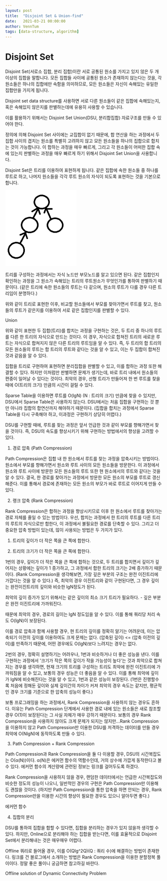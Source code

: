 ```yaml
---
layout: post
title:  "Disjoint Set & Union-find"
date:   2021-03-21 00:00:00
author: VennTum
tags: [data-structure, algorithm]
---
```


# Disjoint Set



Disjoint Set(서로소 집합, 분리 집합)이란 서로 공통된 원소를 가지고 있지 않은 두 개 이상의 집합을 말합니다. 모든 집합들 사이에 공통된 원소가 존재하지 않는다는 것을, 각 원소들은 하나의 집합에만 속함을 의미하므로, 모든 원소들은 자신이 속해있는 유일한 집합만을 가지게 됩니다.

Disjoint set data structure를 사용하면 서로 다른 원소들이 같은 집합에 속해있는지, 혹은 속해있지 않은지를 판별하는데에 유용히 사용할 수 있습니다.

이를 활용하기 위해서는 Disjoint Set Union(DSU, 분리합집합) 자료구조를 만들 수 있어야 한다.

정의에 의해 Disjoint Set 사이에는 교집합이 없기 때문에, 합 연산을 하는 과정에서 두 집합 사이의 겹치는 원소를 특별히 고려하지 않고 모든 원소들을 하나의 집합으로 합치는 것이 가능합니다. 이 합하는 과정을 매우 빠르게, 그리고 각 원소들이 어떠한 집합 속에 있는지 판별하는 과정을 매우 빠르게 하기 위해서 Disjoint Set Union을 사용합니다.

Disjoint Set은 트리를 이용하여 표현하게 됩니다. 같은 집합에 속한 원소들 중 하나를 루트로 하고, 나머지 원소들을 각각 루트 원소의 자식이 되도록 표현하는 것을 기본으로 합니다.


![dsu1](https://github.com/VennTum99/secmem/blob/main/images/Disjoint-Set-Union-find/dsu1.png)


트리를 구성하는 과정에서는 자식 노드만 부모노드를 알고 있으면 된다. 같은 집합인지 확인하는 과정을 그 원소가 속해있는 트리의 루트원소가 무엇인가를 통하여 판별하기 때문이다. (같은 트리에 속한 원소들의 루트는 다 같으며, 원소의 루트가 다를 경우 다른 트리임이 분명하다.)



위와 같이 트리로 표현한 이후, 비교할 원소들에서 부모를 찾아가면서 루트를 찾고, 원소들의 루트가 같은지를 이용하여 서로 같은 집합인지를 판별할 수 있다.



Union



위와 같이 표현한 두 집합(트리)를 합치는 과정을 구현하는 것은, 두 트리 중 하나의 루트를 다른 한 트리의 자식으로 만드는 것이다. 이 경우, 자식으로 합쳐진 트리의 새로운 루트는 자식으로 합쳐지지 않은 다른 트리의 루트임을 알 수 있다. 즉, 두 트리의 합 트리의 모든 원소들의 루트는 합 트리의 루트와 같다는 것을 알 수 있고, 이는 두 집합이 합쳐진 것과 같음을 알 수 있다.





집합을 트리로 구현하여 표현하면 분리집합을 판별할 수 있고, 이를 합하는 과정 또한 해결할 수 있다. 하지만 이처럼만 판별하면 문제가 생기는데, 바로 트리 내에서 원소들의 편중이 일어날 수 있다는 것이다. 최악의 경우, 선형 트리가 만들어져 한 번 루트를 찾을 때에 O(트리의 크기) 만큼의 시간이 걸릴 수 있다.



Sparse Table을 이용하면 루트를 O(lgN) (N : 트리의 크기) 만큼에 찾을 수 있지만, DSU에서 Sparse Table은 사용하지 않는다. DSU에서는 처음 집합을 구현하는 것 뿐만 아니라 집합의 합연산까지 해야하기 때문이다. (집합을 합치는 과정에서 Sparse Table을 다시 구축해야 하고, 이과정은 구현하기 상당히 어렵다.)



DSU를 구현할 때에, 루트를 찾는 과정은 앞서 언급한 것과 같이 부모를 향해가면서 찾을 것이다. 즉, DSU의 속도를 향상시키기 위해 구현하는 방법에서의 향상을 고려할 수 있다.

 

1. 경로 압축 (Path Compression)



Path Compression은 집합 내 한 원소에서 루트를 찾는 과정을 압축시키는 방법이다. 원소에서 부모를 향해가면서 원소와 루트 사이의 모든 원소들을 방문한다. 이 과정에서 원소와 루트 사이에 방문한 모든 원소들의 루트 또한 현 원소에서의 루트와 같다는 것을 알 수 있다. 결국, 한 경로를 찾아가는 과정에서 방문한 모든 원소의 부모를 루트로 갱신해준다. 이를 통해서 경로에 존재하는 모든 원소의 부모가 바로 루트로 이어지게 만들 수 있다.



2. 랭크 압축 (Rank Compression)



Rank Compression은 합하는 과정을 향상시키므로 이후 한 원소에서 루트를 찾아가는 경로 자체를 줄일 수 있는 방법이다. 우선, 합치는 과정에서 한 트리의 루트를 다른 트리의 루트의 자식으로만 합한다, 이 과정에서 불필요한 경로를 단축할 수 있다. 그리고 더 중요한 압축 방법이 있는데, 많이 사용되는 방법은 두 가지가 있다.



1. 트리의 깊이가 더 작은 쪽을 큰 쪽에 합한다.

2. 트리의 크기가 더 작은 쪽을 큰 쪽에 합한다.



1번의 경우, 깊이가 더 작은 쪽을 큰 쪽에 합하는 것으로, 두 트리를 합치면서 깊이가 깊어지는 상황에는 깊이가 1 증가하고, 그 과정에서 합한 트리의 크기는 2배 증가하기 때문이다. (Rank Compression을 생각해보면, 가장 깊은 부분의 구조는 완전 이진트리에 가깝다는 것을 알 수 있다.) 즉, 최악의 경우 이진트리와 같이 구현된다면, 그 경우 깊이는 완전이진트리의 깊이와 비슷한 lgN정도가 된다.




최악의 깊이 증가가 있기 위해서는 같은 깊이의 최소 크기 트리가 필요하다. - 깊은 부분은 완전 이진트리에 가까워진다.



때문에 최악의 경우, 경로의 길이는 lgN 정도임을 알 수 있다. 이를 통해 쿼리당 처리 속도 O(lgN)이 보장된다.



이를 경로 압축과 함께 사용할 경우, 현 트리의 깊이를 정확히 알기는 어려운데, 이는 압축되기 이전의 깊이를 이용하여도 크게 문제는 없다. (압축된 깊이) <= (압축 이전의 깊이)를 만족하기 때문에, 어떤 경우에도 O(lgN)보다 느려지는 경우는 없다.



2번의 경우, 정확히 설명하기는 어려우나, 1번과 비슷하거나 더 좋은 성능을 낸다. 이를 구현하는 과정에서 '크기가 작은 쪽의 깊이가 작을 가능성이 높다'는 것과 최악으로 합쳐지는 경우를 생각하면, 현재 크기의 트리를 구성하는 트리도 최악에 완전 이진트리에 가까워짐을 알 수 있고, 보통의 경우 성능은 더 좋음을 알 수 있다. 이를 통해 최악에 깊이가 lgN에 비슷해진다는 것을 알 수 있고, 1번과 같은 성능이 보장된다. (1번은 진행할수록 처음에 정해둔 깊이와 실제 깊이간의 차이가 커져 최악의 경우 속도는 같지만, 평균적인 경우 크기를 기준으로 한 압축의 성능이 좋다.)



보통 프로그래밍을 하는 과정에서, Rank Compression을 사용하지 않는 경우도 흔하다. 이유는 Path Compression 단계에서 사용한 경로 내에 있는 원소들은 새로 참조할 경우 O(1)이 보장된다는 그 사실 자체가 매우 강하기 때문이다. 보통의 경우 Rank Compression을 사용하지 않아도 크게 문제가 되지는 않지만...Rank Compression을 이용하지 않고 Path Compression만 이용한 DSU를 저격하는 데이터를 만들 경우 최악에 O(NlgN)에 동작하도록 만들 수 있다. 

 

3. Path Compression + Rank Compression



Path Compression과 Rank Compression을 둘 다 이용할 경우, DSU의 시간복잡도는 O(α(N))이다. α(N)은 에커먼 함수의 역함수인데, 거의 상수에 가깝게 동작한다고 볼 수 있다. 에커먼 함수의 계산량에 관련된 정보는 링크를 걸어두도록 하겠다.

Rank Compression을 사용하지 않을 경우, 랜덤한 데이터에서는 언급한 시간복잡도와 비슷한 정도의 성능이 나오니, 일반적인 경우의 구현은 Path Compression만 이용해도 괜찮을 것이다. (하지만 Path Compression을 통한 압축을 하면 안되는 경우, Rank Compression만을 이용한 시간의 향상이 필요한 경우도 있으니 알아두면 좋다.)



에커먼 함수



4. 집합의 분리



DSU를 통하여 집합을 합할 수 있다면, 집합을 분리하는 경우가 있지 않을까 생각할 수 있다. 하지만, Online으로 분리해야 하는 집합을 받는다면, 이를 효율적으로 Disjoint Set에서 분리해내는 것은 매우매우 어렵다.



Offline 쿼리로 들어올 경우, 이를 O(Qlg^2Q)(Q : 쿼리 수)에 해결하는 방법이 존재한다. 링크를 건 블로그에서 소개하는 방법은 Rank Compression을 이용한 분할정복 풀이이다. 정말 좋은 풀이니 궁금하면 참고하길 바란다. 



Offline solution of Dynamic Connectivity Problem
